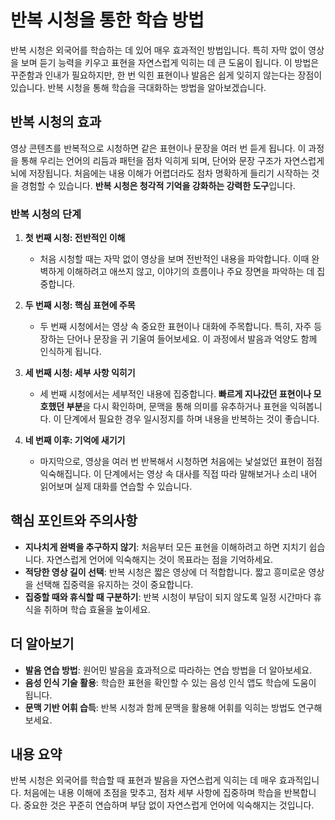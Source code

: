 # 반복 시청을 통한 학습 방법

반복 시청은 외국어를 학습하는 데 있어 매우 효과적인 방법입니다. 특히 자막 없이 영상을 보며 듣기 능력을 키우고 표현을 자연스럽게 익히는 데 큰 도움이 됩니다. 이 방법은 꾸준함과 인내가 필요하지만, 한 번 익힌 표현이나 발음은 쉽게 잊히지 않는다는 장점이 있습니다. 반복 시청을 통해 학습을 극대화하는 방법을 알아보겠습니다.

## 반복 시청의 효과

영상 콘텐츠를 반복적으로 시청하면 같은 표현이나 문장을 여러 번 듣게 됩니다. 이 과정을 통해 우리는 언어의 리듬과 패턴을 점차 익히게 되며, 단어와 문장 구조가 자연스럽게 뇌에 저장됩니다. 처음에는 내용 이해가 어렵더라도 점차 명확하게 들리기 시작하는 것을 경험할 수 있습니다. **반복 시청은 청각적 기억을 강화하는 강력한 도구**입니다.

### 반복 시청의 단계

1. **첫 번째 시청: 전반적인 이해**
   - 처음 시청할 때는 자막 없이 영상을 보며 전반적인 내용을 파악합니다. 이때 완벽하게 이해하려고 애쓰지 않고, 이야기의 흐름이나 주요 장면을 파악하는 데 집중합니다.

2. **두 번째 시청: 핵심 표현에 주목**
   - 두 번째 시청에서는 영상 속 중요한 표현이나 대화에 주목합니다. 특히, 자주 등장하는 단어나 문장을 귀 기울여 들어보세요. 이 과정에서 발음과 억양도 함께 인식하게 됩니다.

3. **세 번째 시청: 세부 사항 익히기**
   - 세 번째 시청에서는 세부적인 내용에 집중합니다. **빠르게 지나갔던 표현이나 모호했던 부분**을 다시 확인하며, 문맥을 통해 의미를 유추하거나 표현을 익혀봅니다. 이 단계에서 필요한 경우 일시정지를 하며 내용을 반복하는 것이 좋습니다.

4. **네 번째 이후: 기억에 새기기**
   - 마지막으로, 영상을 여러 번 반복해서 시청하면 처음에는 낯설었던 표현이 점점 익숙해집니다. 이 단계에서는 영상 속 대사를 직접 따라 말해보거나 소리 내어 읽어보며 실제 대화를 연습할 수 있습니다.

## 핵심 포인트와 주의사항

- **지나치게 완벽을 추구하지 않기**: 처음부터 모든 표현을 이해하려고 하면 지치기 쉽습니다. 자연스럽게 언어에 익숙해지는 것이 목표라는 점을 기억하세요.
- **적당한 영상 길이 선택**: 반복 시청은 짧은 영상에 더 적합합니다. 짧고 흥미로운 영상을 선택해 집중력을 유지하는 것이 중요합니다.
- **집중할 때와 휴식할 때 구분하기**: 반복 시청이 부담이 되지 않도록 일정 시간마다 휴식을 취하며 학습 효율을 높이세요.

## 더 알아보기

- **발음 연습 방법**: 원어민 발음을 효과적으로 따라하는 연습 방법을 더 알아보세요. 
- **음성 인식 기술 활용**: 학습한 표현을 확인할 수 있는 음성 인식 앱도 학습에 도움이 됩니다.
- **문맥 기반 어휘 습득**: 반복 시청과 함께 문맥을 활용해 어휘를 익히는 방법도 연구해 보세요.

## 내용 요약

반복 시청은 외국어를 학습할 때 표현과 발음을 자연스럽게 익히는 데 매우 효과적입니다. 처음에는 내용 이해에 초점을 맞추고, 점차 세부 사항에 집중하며 학습을 반복합니다. 중요한 것은 꾸준히 연습하며 부담 없이 자연스럽게 언어에 익숙해지는 것입니다.